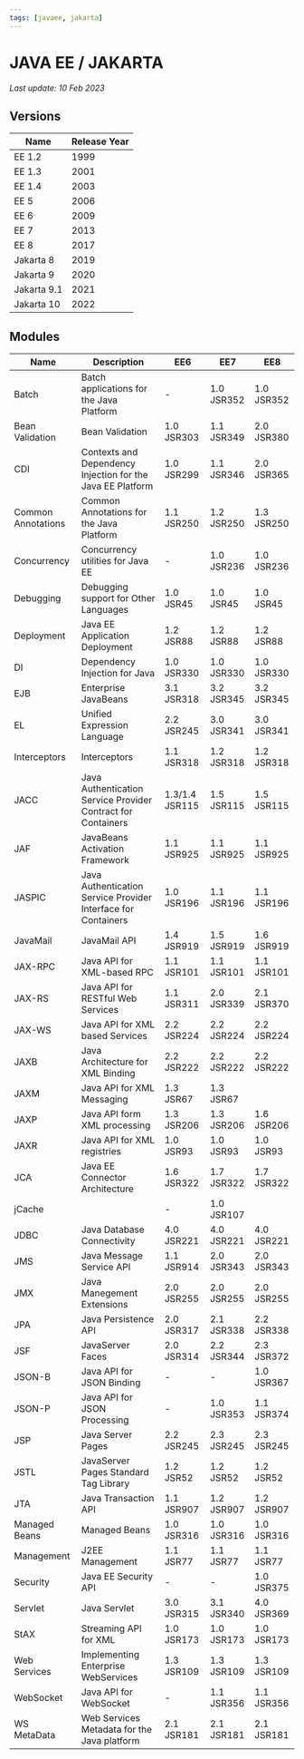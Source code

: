 ```yaml
---
tags: [javaee, jakarta]
---
```

# JAVA EE / JAKARTA

*Last update: 10 Feb 2023*

## Versions

| Name | Release Year |
| --- | --- |
|EE 1.2	| 1999
|EE 1.3	| 2001
|EE 1.4	| 2003
|EE 5	| 2006
|EE 6	| 2009
|EE 7	| 2013
|EE 8	| 2017
|Jakarta 8 | 2019 
| Jakarta 9 | 2020 
| Jakarta 9.1 | 2021
| Jakarta 10  | 2022	


## Modules
				
| Name	| Description |EE6|EE7|EE8|
| --- | --- | --- | --- | --- |
|Batch|Batch applications for the Java Platform|-|1.0 JSR352|1.0 JSR352
|Bean Validation|Bean Validation|1.0 JSR303|1.1 JSR349|2.0 JSR380
|CDI|Contexts and Dependency Injection for the Java EE Platform|1.0 JSR299|1.1 JSR346|2.0 JSR365
|Common Annotations|Common Annotations for the Java Platform|1.1 JSR250|1.2 JSR250|1.3 JSR250
|Concurrency|Concurrency utilities for Java EE|-|1.0 JSR236|1.0 JSR236
|Debugging|Debugging support for Other Languages|1.0 JSR45|1.0 JSR45|1.0 JSR45
|Deployment|Java EE Application Deployment|1.2 JSR88|1.2 JSR88|1.2 JSR88
|DI|Dependency Injection for Java|1.0 JSR330|1.0 JSR330| 1.0 JSR330
|EJB|Enterprise JavaBeans|3.1 JSR318|3.2 JSR345|3.2 JSR345
|EL|Unified Expression Language|2.2 JSR245|3.0 JSR341|3.0 JSR341
|Interceptors|Interceptors|1.1 JSR318|1.2 JSR318|1.2 JSR318
|JACC|Java Authentication Service Provider Contract for Containers|	1.3/1.4 JSR115|1.5 JSR115|1.5 JSR115
|JAF|JavaBeans Activation Framework|1.1 JSR925|1.1 JSR925|1.1 JSR925
|JASPIC|Java Authentication Service Provider Interface for Containers|1.0 JSR196|1.1 JSR196|1.1 JSR196
|JavaMail|JavaMail API|1.4 JSR919|1.5 JSR919|1.6 JSR919
|JAX-RPC|Java API for XML-based RPC|1.1 JSR101|1.1 JSR101|1.1 JSR101
|JAX-RS|Java API for RESTful Web Services|1.1 JSR311|2.0 JSR339|2.1 JSR370
|JAX-WS|Java API for XML based Services|2.2 JSR224|2.2 JSR224|2.2 JSR224
|JAXB|Java Architecture for XML Binding|2.2 JSR222|2.2 JSR222|2.2 JSR222
|JAXM|Java API for XML Messaging|1.3 JSR67|1.3 JSR67	
|JAXP|Java API form XML processing|1.3 JSR206|1.3 JSR206|1.6 JSR206
|JAXR|Java API for XML registries|1.0 JSR93|1.0 JSR93|1.0 JSR93
|JCA|Java EE Connector Architecture|1.6 JSR322|1.7 JSR322|1.7 JSR322
|jCache|	| 	 -	|1.0 JSR107|	 
|JDBC|Java Database Connectivity	|4.0 JSR221	|4.0 JSR221	|4.0 JSR221
|JMS|Java Message Service API	|1.1 JSR914	 |2.0 JSR343	 |2.0 JSR343
|JMX|Java Manegement Extensions	|2.0 JSR255	|2.0 JSR255	|2.0 JSR255
|JPA|Java Persistence API	|2.0 JSR317	 |2.1 JSR338	 |2.2 JSR338
|JSF|JavaServer Faces	|2.0 JSR314	 |2.2 JSR344	 |2.3 JSR372
|JSON-B|Java API for JSON Binding	 |-	 |-	 |1.0 JSR367
|JSON-P|Java API for JSON Processing	| -	 |1.0 JSR353	 |1.1 JSR374
|JSP|Java Server Pages	|2.2 JSR245	 |2.3 JSR245	 |2.3 JSR245
|JSTL|JavaServer Pages Standard Tag Library	 |1.2 JSR52	|1.2 JSR52| 1.2 JSR52
|JTA|Java Transaction API	|1.1 JSR907	 |1.2 JSR907| 1.2 JSR907
|Managed Beans|Managed Beans	 |1.0 JSR316	 |1.0 JSR316	 |1.0 JSR316
|Management|J2EE Management	|1.1 JSR77	|1.1 JSR77	|1.1 JSR77
|Security|Java EE Security API	 |-	 |-	|1.0 JSR375
|Servlet|Java Servlet	|3.0 JSR315	 |3.1 JSR340| 4.0 JSR369
|StAX|Streaming API for XML	|1.0 JSR173	|1.0 JSR173	|1.0 JSR173
|Web Services|Implementing Enterprise WebServices|1.3 JSR109	 |1.3 JSR109	|1.3 JSR109
|WebSocket|Java API for WebSocket| -	|1.1 JSR356| 1.1 JSR356
|WS MetaData|Web Services Metadata for the Java platform|2.1 JSR181|2.1 JSR181|2.1 JSR181

